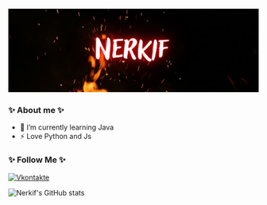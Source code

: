 [![Header](https://github.com/Nerkif/Nerkif/blob/main/assets/header.png)](https://vk.com/nerkif)

### ✨ About me ✨

- 🌱 I’m currently learning Java
- ⚡ Love Python and Js

### ✨ Follow Me ✨

[![Vkontakte](https://img.shields.io/badge/-Vkontakte-090909?style=for-the-badge&logo=vkontakte&logoColor=47C5FB)](https://vk.com/nerkif)

![Nerkif's GitHub stats](https://github-readme-stats.vercel.app/api?username=nerkif&show_icons=true&theme=radical)
